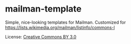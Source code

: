 mailman-template
=================

Simple, nice-looking  templates for Mailman. Customized for https://lists.wikimedia.org/mailman/listinfo/commons-l 

License: [Creative Commons BY 3.0](https://creativecommons.org/licenses/by/3.0/)


